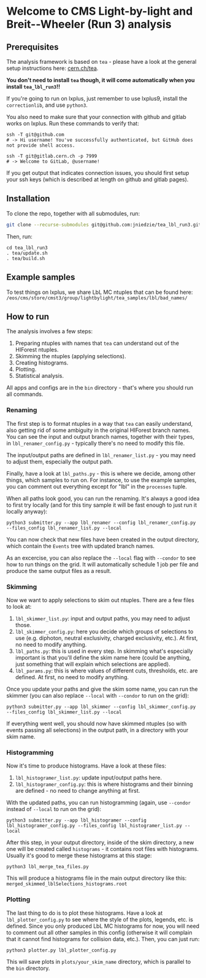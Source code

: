 # Welcome to CMS Light-by-light and Breit--Wheeler (Run 3) analysis

## Prerequisites

The analysis framework is based on `tea` - please have a look at the general setup instructions here: [cern.ch/tea](https://jniedzie.github.io/tea/docs/build/).

**You don't need to install `tea` though, it will come automatically when you install `tea_lbl_run3`!!**

If you're going to run on lxplus, just remember to use lxplus9, install the `correctionlib`, and use `python3`.

You also need to make sure that your connection with github and gitlab works on lxplus. Run these commands to verify that:

```
ssh -T git@github.com
# -> Hi username! You've successfully authenticated, but GitHub does not provide shell access.
```
```
ssh -T git@gitlab.cern.ch -p 7999
# -> Welcome to GitLab, @username!
```

If you get output that indicates connection issues, you should first setup your ssh keys (which is described at length on github and gitlab pages).

## Installation

To clone the repo, together with all submodules, run:

```bash
git clone --recurse-submodules git@github.com:jniedzie/tea_lbl_run3.git
```

Then, run: 
```
cd tea_lbl_run3
. tea/update.sh
. tea/build.sh
```

## Example samples

To test things on lxplus, we share LbL MC ntuples that can be found here:
`/eos/cms/store/cmst3/group/lightbylight/tea_samples/lbl/bad_names/`

## How to run

The analysis involves a few steps:
1. Preparing ntuples with names that `tea` can understand out of the HIForest ntuples.
2. Skimming the ntuples (applying selections).
3. Creating histograms.
4. Plotting.
5. Statistical analysis.

All apps and configs are in the `bin` directory - that's where you should run all commands.

### Renaming

The first step is to format ntuples in a way that `tea` can easily understand, also getting rid of some ambiguity in the original HIForest branch names.
You can see the input and output branch names, together with their types, in `lbl_renamer_config.py` - typically there's no need to modify this file.

The input/output paths are defined in `lbl_renamer_list.py` - you may need to adjust them, especially the output path.

Finally, have a look at `lbl_paths.py` - this is where we decide, among other things, which samples to run on. For instance, to use the example samples,
you can comment out everything except for "lbl" in the `processes` tuple.

When all paths look good, you can run the renaming. It's always a good idea to first try locally (and for this tiny sample it will be fast enough to just run it locally anyway):

```
python3 submitter.py --app lbl_renamer --config lbl_renamer_config.py --files_config lbl_renamer_list.py --local
```

You can now check that new files have been created in the output directory, which contain the `Events` tree with updated branch names.

As an excercise, you can also replace the `--local` flag with `--condor` to see how to run things on the grid. It will automatically schedule 1 job per file and produce the same output files as a result.

### Skimming

Now we want to apply selections to skim out ntuples. There are a few files to look at:

1. `lbl_skimmer_list.py`: input and output paths, you may need to adjust those.
2. `lbl_skimmer_config.py`: here you decide which groups of selections to use (e.g. diphoton, neutral exclusivity, charged exclusivity, etc.). At first, no need to modify anything.
4. `lbl_paths.py`: this is used in every step. In skimming what's especially important is that you'll define the skim name here (could be anything, just something that will explain which selections are applied).
5. `lbl_params.py`: this is where values of different cuts, thresholds, etc. are defined. At first, no need to modify anything.

Once you update your paths and give the skim some name, you can run the skimmer (you can also replace `--local` with `--condor` to run on the grid):

```
python3 submitter.py --app lbl_skimmer --config lbl_skimmer_config.py --files_config lbl_skimmer_list.py --local
```

If everything went well, you should now have skimmed ntuples (so with events passing all selections) in the output path, in a directory with your skim name.

### Histogramming

Now it's time to produce histograms. Have a look at these files:

1. `lbl_histogramer_list.py`: update input/output paths here.
2. `lbl_histogramer_config.py`: this is where histograms and their binning are defined - no need to change anything at first.


With the updated paths, you can run histogramming (again, use `--condor` instead of `--local` to run on the grid):

```
python3 submitter.py --app lbl_histogramer --config lbl_histogramer_config.py --files_config lbl_histogramer_list.py --local
```

After this step, in your output directory, inside of the skim directory, a new one will be created called `histograms` - it contains root files with histograms.
Usually it's good to merge these histograms at this stage:

```
python3 lbl_merge_tea_files.py
```

This will produce a histograms file in the main output directory like this: `merged_skimmed_lblSelections_histograms.root`


### Plotting

The last thing to do is to plot these histograms. Have a look at `lbl_plotter_config.py` to see where the style of the plots, legends, etc. is defined.
Since you only produced LbL MC histograms for now, you will need to comment out all other samples in this config (otherwise it will complain that it cannot
find histograms for collision data, etc.). Then, you can just run:

```
python3 plotter.py lbl_plotter_config.py
```

This will save plots in `plots/your_skim_name` directory, which is parallel to the `bin` directory. 
